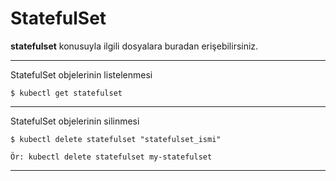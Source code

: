 # StatefulSet
**statefulset** konusuyla ilgili dosyalara buradan erişebilirsiniz.
***
StatefulSet objelerinin listelenmesi

```
$ kubectl get statefulset
```
***
StatefulSet objelerinin silinmesi

```
$ kubectl delete statefulset "statefulset_ismi"

Ör: kubectl delete statefulset my-statefulset
```
***
